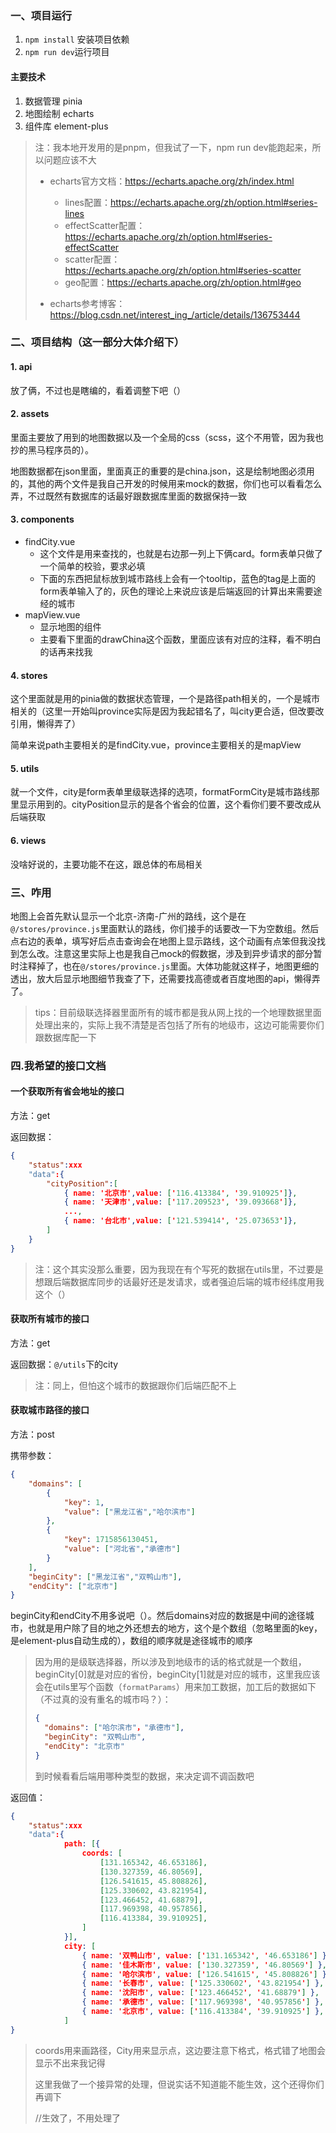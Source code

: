 ### 一、项目运行

1. `npm install` 安装项目依赖
2. `npm run dev`运行项目

#### 主要技术

1. 数据管理 pinia
2. 地图绘制  echarts
3. 组件库 element-plus

> 注：我本地开发用的是pnpm，但我试了一下，npm run dev能跑起来，所以问题应该不大
>
> + echarts官方文档：https://echarts.apache.org/zh/index.html
>   + lines配置：https://echarts.apache.org/zh/option.html#series-lines
>   + effectScatter配置：https://echarts.apache.org/zh/option.html#series-effectScatter
>   + scatter配置：https://echarts.apache.org/zh/option.html#series-scatter
>   + geo配置：https://echarts.apache.org/zh/option.html#geo
>
> + echarts参考博客：https://blog.csdn.net/interest_ing_/article/details/136753444

### 二、项目结构（这一部分大体介绍下）

#### 1. api

放了俩，不过也是瞎编的，看着调整下吧（）

#### 2. assets

里面主要放了用到的地图数据以及一个全局的css（scss，这个不用管，因为我也抄的黑马程序员的）。

地图数据都在json里面，里面真正的重要的是china.json，这是绘制地图必须用的，其他的两个文件是我自己开发的时候用来mock的数据，你们也可以看看怎么弄，不过既然有数据库的话最好跟数据库里面的数据保持一致

#### 3. components

+ findCity.vue
  + 这个文件是用来查找的，也就是右边那一列上下俩card。form表单只做了一个简单的校验，要求必填
  + 下面的东西把鼠标放到城市路线上会有一个tooltip，蓝色的tag是上面的form表单输入了的，灰色的理论上来说应该是后端返回的计算出来需要途经的城市
+ mapView.vue
  + 显示地图的组件
  + 主要看下里面的drawChina这个函数，里面应该有对应的注释，看不明白的话再来找我

#### 4. stores

这个里面就是用的pinia做的数据状态管理，一个是路径path相关的，一个是城市相关的（这里一开始叫province实际是因为我起错名了，叫city更合适，但改要改引用，懒得弄了）

简单来说path主要相关的是findCity.vue，province主要相关的是mapView

#### 5. utils

就一个文件，city是form表单里级联选择的选项，formatFormCity是城市路线那里显示用到的。cityPosition显示的是各个省会的位置，这个看你们要不要改成从后端获取

#### 6. views

没啥好说的，主要功能不在这，跟总体的布局相关

### 三、咋用

地图上会首先默认显示一个北京-济南-广州的路线，这个是在`@/stores/province.js`里面默认的路线，你们接手的话要改一下为空数组。然后点右边的表单，填写好后点击查询会在地图上显示路线，这个动画有点笨但我没找到怎么改。注意这里实际上也是我自己mock的假数据，涉及到异步请求的部分暂时注释掉了，也在`@/stores/province.js`里面。大体功能就这样子，地图更细的透出，放大后显示地图细节我查了下，还需要找高德或者百度地图的api，懒得弄了。

> tips：目前级联选择器里面所有的城市都是我从网上找的一个地理数据里面处理出来的，实际上我不清楚是否包括了所有的地级市，这边可能需要你们跟数据库配一下

### 四.我希望的接口文档

#### 一个获取所有省会地址的接口

方法：get

返回数据：

```json
{
	"status":xxx
    "data":{
    	"cityPosition":[
    		{ name: '北京市',value: ['116.413384', '39.910925']},
    		{ name: '天津市',value: ['117.209523', '39.093668']},
			...,
			{ name: '台北市',value: ['121.539414', '25.073653']},
    	]
	}
}
```

> 注：这个其实没那么重要，因为我现在有个写死的数据在utils里，不过要是想跟后端数据库同步的话最好还是发请求，或者强迫后端的城市经纬度用我这个（）

#### 获取所有城市的接口

方法：get

返回数据：`@/utils`下的city

> 注：同上，但怕这个城市的数据跟你们后端匹配不上

#### 获取城市路径的接口

方法：post

携带参数：

```json
{
	"domains": [
		{
			"key": 1,
			"value": ["黑龙江省","哈尔滨市"]
		},
		{
			"key": 1715856130451,
			"value": ["河北省","承德市"]
		}
	],
	"beginCity": ["黑龙江省","双鸭山市"],
	"endCity": ["北京市"]
}
```
beginCity和endCity不用多说吧（）。然后domains对应的数据是中间的途径城市，也就是用户除了目的地之外还想去的地方，这个是个数组（忽略里面的key，是element-plus自动生成的），数组的顺序就是途径城市的顺序

> 因为用的是级联选择器，所以涉及到地级市的话的格式就是一个数组，beginCity[0]就是对应的省份，beginCity[1]就是对应的城市，这里我应该会在utils里写个函数（`formatParams`）用来加工数据，加工后的数据如下（不过真的没有重名的城市吗？）：
> ```json
> {
> 	"domains": ["哈尔滨市"，"承德市"],
> 	"beginCity": "双鸭山市",
> 	"endCity": "北京市"
> }
> ```
> 到时候看看后端用哪种类型的数据，来决定调不调函数吧

返回值：

```json
{
	"status":xxx
    "data":{
            path: [{
                coords: [
                    [131.165342, 46.653186],
                    [130.327359, 46.80569],
                    [126.541615, 45.808826],
                    [125.330602, 43.821954],
                    [123.466452, 41.68879],
                    [117.969398, 40.957856],
                    [116.413384, 39.910925],
                ]
            }],
            city: [
                { name: '双鸭山市', value: ['131.165342', '46.653186'] },
                { name: '佳木斯市', value: ['130.327359', '46.80569'] },
                { name: '哈尔滨市', value: ['126.541615', '45.808826'] },
                { name: '长春市', value: ['125.330602', '43.821954'] },
                { name: '沈阳市', value: ['123.466452', '41.68879'] },
                { name: '承德市', value: ['117.969398', '40.957856'] },
                { name: '北京市', value: ['116.413384', '39.910925'] },
            ]  
}
```

> coords用来画路径，City用来显示点，这边要注意下格式，格式错了地图会显示不出来我记得
>
> 这里我做了一个接异常的处理，但说实话不知道能不能生效，这个还得你们再调下
>
> //生效了，不用处理了
